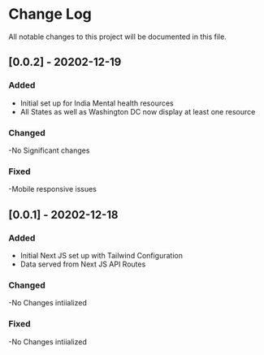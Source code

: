 # Change Log

All notable changes to this project will be documented in this file.

## [0.0.2] - 20202-12-19

### Added

-   Initial set up for India Mental health resources
-   All States as well as Washington DC now display at least one resource

### Changed

-No Significant changes

### Fixed

-Mobile responsive issues

## [0.0.1] - 20202-12-18

### Added

-   Initial Next JS set up with Tailwind Configuration
-   Data served from Next JS API Routes

### Changed

-No Changes intiialized

### Fixed

-No Changes intiialized

